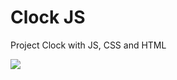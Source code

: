 # Clock JS
Project Clock with JS, CSS and HTML

<img src="https://github.com/ravnosbotero/Clock/blob/5210b8543740ffe69be989e81e8aae2eb4355eb5/Clock.png">

